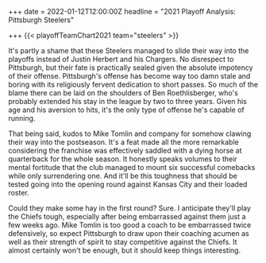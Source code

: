 +++
date = 2022-01-12T12:00:00Z
headline = "2021 Playoff Analysis: Pittsburgh Steelers"

+++
{{< playoffTeamChart2021 team="steelers" >}}

It's partly a shame that these Steelers managed to slide their way into the playoffs instead of Justin Herbert and his Chargers. No disrespect to Pittsburgh, but their fate is practically sealed given the absolute impotency of their offense. Pittsburgh's offense has become way too damn stale and boring with its religiously fervent dedication to short passes. So much of the blame there can be laid on the shoulders of Ben Roethlisberger, who's probably extended his stay in the league by two to three years. Given his age and his aversion to hits, it's the only type of offense he's capable of running.

That being said, kudos to Mike Tomlin and company for somehow clawing their way into the postseason. It's a feat made all the more remarkable considering the franchise was effectively saddled with a dying horse at quarterback for the whole season. It honestly speaks volumes to their mental fortitude that the club managed to mount six successful comebacks while only surrendering one. And it'll be this toughness that should be tested going into the opening round against Kansas City and their loaded roster.

Could they make some hay in the first round? Sure. I anticipate they'll play the Chiefs tough, especially after being embarrassed against them just a few weeks ago. Mike Tomlin is too good a coach to be embarrassed twice defensively, so expect Pittsburgh to draw upon their coaching acumen as well as their strength of spirit to stay competitive against the Chiefs. It almost certainly won't be enough, but it should keep things interesting.